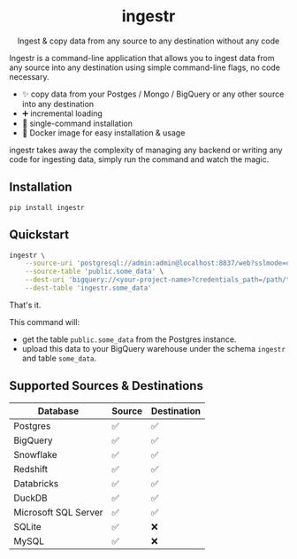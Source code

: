 <div align="center">
    <h1>ingestr</h1>
    <p>Ingest & copy data from any source to any destination without any code</p>
</div>


Ingestr is a command-line application that allows you to ingest data from any source into any destination using simple command-line flags, no code necessary.

- ✨ copy data from your Postges / Mongo / BigQuery or any other source into any destination
- ➕ incremental loading
- 🐍 single-command installation
- 💅 Docker image for easy installation & usage

ingestr takes away the complexity of managing any backend or writing any code for ingesting data, simply run the command and watch the magic.


## Installation
```
pip install ingestr
```

## Quickstart

```bash
ingestr \
    --source-uri 'postgresql://admin:admin@localhost:8837/web?sslmode=disable' \
    --source-table 'public.some_data' \
    --dest-uri 'bigquery://<your-project-name>?credentials_path=/path/to/service/account.json' \
    --dest-table 'ingestr.some_data'
```

That's it.

This command will:
- get the table `public.some_data` from the Postgres instance.
- upload this data to your BigQuery warehouse under the schema `ingestr` and table `some_data`.

## Supported Sources & Destinations

| Database             | Source | Destination |
|----------------------|--------|-------------|
| Postgres             | ✅      | ✅         |
| BigQuery             | ✅      | ✅         |
| Snowflake            | ✅      | ✅         |
| Redshift             | ✅      | ✅         |
| Databricks           | ✅      | ✅         |
| DuckDB               | ✅      | ✅         |
| Microsoft SQL Server | ✅      | ✅         |
| SQLite               | ✅      | ❌         |
| MySQL                | ✅      | ❌         |